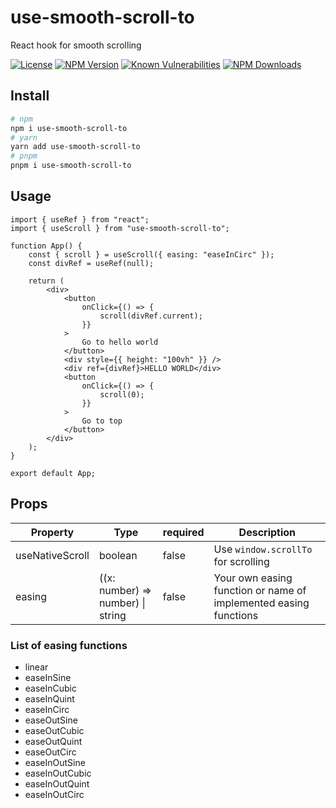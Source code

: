# use-smooth-scroll-to

React hook for smooth scrolling

[![License](https://img.shields.io/npm/l/use-smooth-scroll-to.svg)](https://www.npmjs.com/package/use-smooth-scroll-to)
[![NPM Version](https://img.shields.io/npm/v/use-smooth-scroll-to.svg)](https://www.npmjs.com/package/use-smooth-scroll-to)
[![Known Vulnerabilities](https://snyk.io/test/github/marshallku/react-postscribe/badge.svg)](https://snyk.io/test/github/marshallku/use-smooth-scroll-to)
[![NPM Downloads](https://img.shields.io/npm/dm/use-smooth-scroll-to.svg)](https://www.npmjs.com/package/use-smooth-scroll-to)

## Install

```bash
# npm
npm i use-smooth-scroll-to
# yarn
yarn add use-smooth-scroll-to
# pnpm
pnpm i use-smooth-scroll-to
```

## Usage

```tsx
import { useRef } from "react";
import { useScroll } from "use-smooth-scroll-to";

function App() {
    const { scroll } = useScroll({ easing: "easeInCirc" });
    const divRef = useRef(null);

    return (
        <div>
            <button
                onClick={() => {
                    scroll(divRef.current);
                }}
            >
                Go to hello world
            </button>
            <div style={{ height: "100vh" }} />
            <div ref={divRef}>HELLO WORLD</div>
            <button
                onClick={() => {
                    scroll(0);
                }}
            >
                Go to top
            </button>
        </div>
    );
}

export default App;
```

## Props

| Property        | Type                              | required | Description                                                      |
| --------------- | --------------------------------- | -------- | ---------------------------------------------------------------- |
| useNativeScroll | boolean                           | false    | Use `window.scrollTo` for scrolling                              |
| easing          | ((x: number) => number) \| string | false    | Your own easing function or name of implemented easing functions |

### List of easing functions

-   linear
-   easeInSine
-   easeInCubic
-   easeInQuint
-   easeInCirc
-   easeOutSine
-   easeOutCubic
-   easeOutQuint
-   easeOutCirc
-   easeInOutSine
-   easeInOutCubic
-   easeInOutQuint
-   easeInOutCirc
